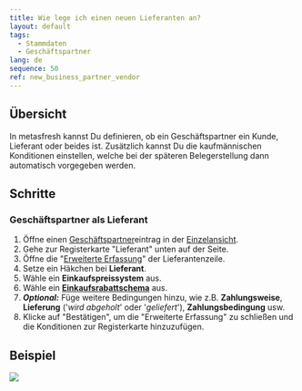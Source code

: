 ```yaml
---
title: Wie lege ich einen neuen Lieferanten an?
layout: default
tags:
  - Stammdaten
  - Geschäftspartner
lang: de
sequence: 50
ref: new_business_partner_vendor
---
```


## Übersicht
In metasfresh kannst Du definieren, ob ein Geschäftspartner ein Kunde, Lieferant oder beides ist. Zusätzlich kannst Du die kaufmännischen Konditionen einstellen, welche bei der späteren Belegerstellung dann automatisch vorgegeben werden.

## Schritte

### Geschäftspartner als Lieferant
1. Öffne einen [Geschäftspartner](Neuer_Geschaeftspartner)eintrag in der [Einzelansicht](Ansichten).
1. Gehe zur Registerkarte "Lieferant" unten auf der Seite.
1. Öffne die "[Erweiterte Erfassung](AdvancedEditTab_Öffnen)" der Lieferantenzeile.
1. Setze ein Häkchen bei **Lieferant**.
1. Wähle ein **Einkaufspreissystem** aus.
1. Wähle ein [**Einkaufsrabattschema**](Preiskonditionen_in_metasfresh) aus.
1. ***Optional:*** Füge weitere Bedingungen hinzu, wie z.B. **Zahlungsweise**, **Lieferung** ('*wird abgeholt*' oder '*geliefert*'), **Zahlungsbedingung** usw.
1. Klicke auf "Bestätigen", um die "Erweiterte Erfassung" zu schließen und die Konditionen zur Registerkarte hinzuzufügen.

## Beispiel
![](assets/Neuer_Geschaeftspartner_Lieferant.gif)

